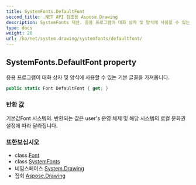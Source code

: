 ```yaml
---
title: SystemFonts.DefaultFont
second_title: .NET API 참조용 Aspose.Drawing
description: SystemFonts 재산. 응용 프로그램이 대화 상자 및 양식에 사용할 수 있는 기본 글꼴을 가져옵니다.
type: docs
weight: 20
url: /ko/net/system.drawing/systemfonts/defaultfont/
---
```

## SystemFonts.DefaultFont property

응용 프로그램이 대화 상자 및 양식에 사용할 수 있는 기본 글꼴을 가져옵니다.

```csharp
public static Font DefaultFont { get; }
```

### 반환 값

기본값Font 시스템의. 반환되는 값은 user's 운영 체제 및 해당 시스템의 로컬 문화권 설정에 따라 달라집니다.

### 또한보십시오

* class [Font](../../font/)
* class [SystemFonts](../)
* 네임스페이스 [System.Drawing](../../systemfonts/)
* 집회 [Aspose.Drawing](../../../)


